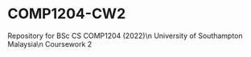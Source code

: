 # COMP1204-CW2
Repository for BSc CS COMP1204 (2022)\n
University of Southampton Malaysia\n
Coursework 2
